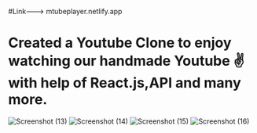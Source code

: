 #Link---> mtubeplayer.netlify.app
# Created a Youtube Clone to enjoy watching our handmade Youtube ✌ with help of React.js,API and many more.
![Screenshot (13)](https://user-images.githubusercontent.com/100995198/197386863-f2b287a9-5197-4219-b926-54e310403ee3.png)
![Screenshot (14)](https://user-images.githubusercontent.com/100995198/197386855-c4a84981-3dcd-4163-b47b-c9da55bb2f4b.png)
![Screenshot (15)](https://user-images.githubusercontent.com/100995198/197386860-02e62d93-2111-4109-9c46-52a49d9dfaed.png)
![Screenshot (16)](https://user-images.githubusercontent.com/100995198/197386862-5d4f2974-b593-406a-921b-120893271b74.png)
